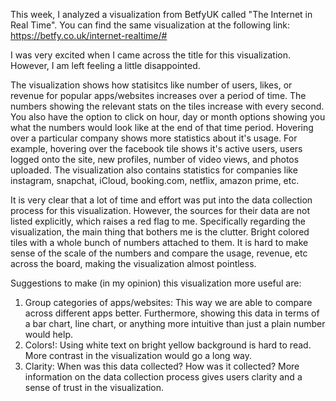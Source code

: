 This week, I analyzed a visualization from BetfyUK called "The Internet in Real Time". You can find the same visualization at the following link: https://betfy.co.uk/internet-realtime/#

I was very excited when I came across the title for this visualization. However, I am left feeling a little disappointed.

The visualization shows how statisitcs like number of users, likes, or revenue for popular apps/websites increases over a period of time. The numbers showing the relevant stats on the tiles increase with every second. You also have the option to click on hour, day or month options showing you what the numbers would look like at the end of that time period. Hovering over a particular company shows more statistics about it's usage. For example, hovering over the facebook tile shows it's active users, users logged onto the site, new profiles, number of video views, and photos uploaded. The visualization also contains statistics for companies like instagram, snapchat, iCloud, booking.com, netflix, amazon prime, etc. 

It is very clear that a lot of time and effort was put into the data collection process for this visualization. However, the sources for their data are not listed explicitly, which raises a red flag to me. Specifically regarding the visualization, the main thing that bothers me is the clutter. Bright colored tiles with a whole bunch of numbers attached to them. It is hard to make sense of the scale of the numbers and compare the usage, revenue, etc across the board, making the visualization almost pointless.

Suggestions to make (in my opinion) this visualization more useful are:
1. Group categories of apps/websites: This way we are able to compare across different apps better. Furthermore, showing this data in terms of a bar chart, line chart, or anything more intuitive than just a plain number would help.
2. Colors!: Using white text on bright yellow background is hard to read. More contrast in the visualization would go a long way.
3. Clarity: When was this data collected? How was it collected? More information on the data collection process gives users clarity and a sense of trust in the visualization.
